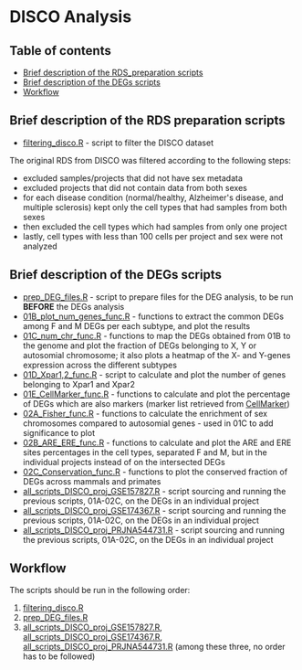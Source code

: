 # DISCO Analysis

## Table of contents
* [Brief description of the RDS_preparation scripts](#brief-description-of-the-rds_preparation-scripts)
* [Brief description of the DEGs scripts](#brief-description-of-the-degs-scripts)
* [Workflow](#workflow)


## Brief description of the RDS preparation scripts

* [filtering_disco.R](RDS_preparation/filtering_disco.R) - script to filter the DISCO dataset

The original RDS from DISCO was filtered according to the following steps:
- excluded samples/projects that did not have sex metadata
- excluded projects that did not contain data from both sexes
- for each disease condition (normal/healthy, Alzheimer's disease, and multiple sclerosis) kept only the cell types that had samples from both sexes
- then excluded the cell types which had samples from only one project
- lastly, cell types with less than 100 cells per project and sex were not analyzed


## Brief description of the DEGs scripts

* [prep_DEG_files.R](DEGs_individual_projects_adjust_pval/prep_DEG_files.R) - script to prepare files for the DEG analysis, to be run **BEFORE** the DEGs analysis
* [01B_plot_num_genes_func.R](DEGs_individual_projects_adjust_pval/01B_plot_num_genes_func.R) - functions to extract the common DEGs among F and M DEGs per each subtype, and plot the results
* [01C_num_chr_func.R](DEGs_individual_projects_adjust_pval/01C_num_chr_func.R) - functions to map the DEGs obtained from 01B to the genome and plot the fraction of DEGs belonging to X, Y or autosomial chromosome; it also plots a heatmap of the X- and Y-genes expression across the different subtypes
* [01D_Xpar1,2_func.R](DEGs_individual_projects_adjust_pval/01D_Xpar1,2_func.R) - script to calculate and plot the number of genes belonging to Xpar1 and Xpar2
* [01E_CellMarker_func.R](DEGs_individual_projects_adjust_pval/01E_CellMarker_func.R) - functions to calculate and plot the percentage of DEGs which are also markers (marker list retrieved from [CellMarker](http://bio-bigdata.hrbmu.edu.cn/CellMarker/))
* [02A_Fisher_func.R](DEGs_individual_projects_adjust_pval/02A_Fisher_func.R) - functions to calculate the enrichment of sex chromosomes compared to autosomial genes - used in 01C to add significance to plot
* [02B_ARE_ERE_func.R](DEGs_individual_projects_adjust_pval/02B_ARE_ERE_func.R) - functions to calculate and plot the ARE and ERE sites percentages in the cell types, separated F and M, but in the individual projects instead of on the intersected DEGs
* [02C_Conservation_func.R](DEGs_individual_projects_adjust_pval/02C_Conservation_func.R) - functions to plot the conserved fraction of DEGs across mammals and primates
* [all_scripts_DISCO_proj_GSE157827.R](DEGs_individual_projects_adjust_pval/all_scripts_DISCO_proj_GSE157827.R) - script sourcing and running the previous scripts, 01A-02C, on the DEGs in an individual project
* [all_scripts_DISCO_proj_GSE174367.R](DEGs_individual_projects_adjust_pval/all_scripts_DISCO_proj_GSE174367.R) - script sourcing and running the previous scripts, 01A-02C, on the DEGs in an individual project
* [all_scripts_DISCO_proj_PRJNA544731.R](DEGs_individual_projects_adjust_pval/all_scripts_DISCO_proj_PRJNA544731.R) - script sourcing and running the previous scripts, 01A-02C, on the DEGs in an individual project


## Workflow

The scripts should be run in the following order:
1. [filtering_disco.R](RDS_preparation/filtering_disco.R)
2. [prep_DEG_files.R](DEGs_individual_projects_adjust_pval/prep_DEG_files.R)
3. [all_scripts_DISCO_proj_GSE157827.R](DEGs_individual_projects_adjust_pval/all_scripts_DISCO_proj_GSE157827.R), [all_scripts_DISCO_proj_GSE174367.R](DEGs_individual_projects_adjust_pval/all_scripts_DISCO_proj_GSE174367.R), [all_scripts_DISCO_proj_PRJNA544731.R](DEGs_individual_projects_adjust_pval/all_scripts_DISCO_proj_PRJNA544731.R) (among these three, no order has to be followed)